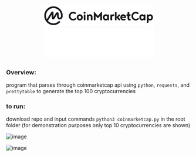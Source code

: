 <h1 align='center'> <img src='./CMC.png#gh-light-mode-only'  width='300px'/> <img src='./CMC-light.png#gh-dark-mode-only' width='300px'/>  </h1>

### Overview: 
program that parses through coinmarketcap api using `python`, `requests`, and `prettytable` to generate the top 100 cryptocurrencies

### to run: 
download repo and input commands ``` python3 coinmarketcap.py ``` in the root folder (for demonstration purposes only top 10 cryptocurrencies are shown)

![image](https://user-images.githubusercontent.com/29616144/163905674-f26970ad-12f8-4ecd-921f-280654ad72e3.png)

![image](https://user-images.githubusercontent.com/29616144/163905617-1ace8ac5-54ab-4fe7-ba9a-fcc520aed573.png)
